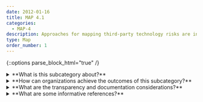 ```yaml
---
date: 2012-01-16
title: MAP 4.1
categories:
  - MAP-4
description: Approaches for mapping third-party technology risks are in place and documented.
type: Map
order_number: 1
---
```


{::options parse_block_html="true" /}


<details>
<summary markdown="span">**What is this subcategory about?**</summary>
<br>
Due to the complex nature of AI technology, organizations often engage third-party support. Technologies and personnel from third-parties are another source of risk to consider during AI risk management activities. Such risks may be difficult to map since third-party provider risk tolerances may not be the same as the contracting institution.

Commercial, open source, and other freely-available technologies should be screened for third-party risks and transparently documented. For example, many reports suggest that the use of commercial large language models are a source of AI risks. These models are popular with AI developers due to their ease of use for inference tasks, and tend to rely on large uncurated web dataset or often have undisclosed origins. Large scale use of these models has raised concerns about privacy, bias, and unintended effects along with possible introduction of increased levels of statistical uncertainty, difficulty with reproducibility, and issues with scientific validity. 

</details>

<details>
<summary markdown="span">**How can organizations achieve the outcomes of this subcategory?**</summary>

* Review audit reports, testing results, product roadmaps, warranties, terms of service, end-user license agreements, contracts, and other documentation related to third-party entities to assist in value assessment and risk management activities.
* Review third-party software release schedules and software change management plans (hotfixes, patches, updates, forward- and backward- compatibility guarantees) for irregularities that may contribute to AI system risks.
* Inventory third-party material (hardware, open-source software, foundation models, open source data, proprietary software, proprietary data, etc.) required for system implementation and maintenance.
* Review redundancies related to third-party technology and personnel to assess potential risks due to lack of adequate support.

</details>

<details>
<summary markdown="span">**What are the transparency and documentation considerations?**</summary>
<br>
**Transparency Considerations – Key Questions: MAP 4.1**
- Did you establish a process for third parties (e.g. suppliers, end-users, subjects, distributors/vendors or workers) to report potential vulnerabilities, risks or biases in the AI system?
- If your organization obtained datasets from a third party, did your organization assess and manage the risks of using such datasets?
- How will the results independently verified?

**AI Transparency Resources: MAP 4.1**
- GAO-21-519SP: AI Accountability Framework for Federal Agencies & Other Entities
- Intel.gov: AI Ethics Framework for Intelligence Community  - 2020
- WEF Model AI Governance Framework Assessment 2020

</details>

<details>
<summary markdown="span">**What are some informative references?**</summary>    
<br>
**Language  models**

Emily M. Bender, Timnit Gebru, Angelina McMillan-Major, and Shmargaret Shmitchell. 2021. On the Dangers of Stochastic Parrots: Can Language Models Be Too Big? 🦜. In Proceedings of the 2021 ACM Conference on Fairness, Accountability, and Transparency (FAccT '21). Association for Computing Machinery, New York, NY, USA, 610–623. [Link](https://doi.org/10.1145/3442188.3445922)

Julia Kreutzer, Isaac Caswell, Lisa Wang, et al. 2022. Quality at a Glance: An Audit of Web-Crawled Multilingual Datasets. Transactions of the Association for Computational Linguistics 10 (2022), 50–72.  [DOI:](https://doi.org/10.1162/tacl_a_00447)

Laura Weidinger, Jonathan Uesato, Maribeth Rauh, et al. 2022. Taxonomy of Risks posed by Language Models. In 2022 ACM Conference on Fairness, Accountability, and Transparency (FAccT '22). Association for Computing Machinery, New York, NY, USA, 214–229. [Link](https://doi.org/10.1145/3531146.3533088)

Office of the Comptroller of the Currency. 2021. Comptroller's Handbook: Model Risk Management, Version 1.0, August 2021. Retrieved on July 7, 2022 from [OCC](https://www.occ.gov/publications-and-resources/publications/comptrollers-handbook/files/model-risk-management/index-model-risk-management.html)

Rishi Bommasani, Drew A. Hudson, Ehsan Adeli, et al. 2021. On the Opportunities and Risks of Foundation Models. arXiv:2108.07258. Retrieved from [arXiv:2108.07258](https://arxiv.org/abs/2108.07258)


</details>

